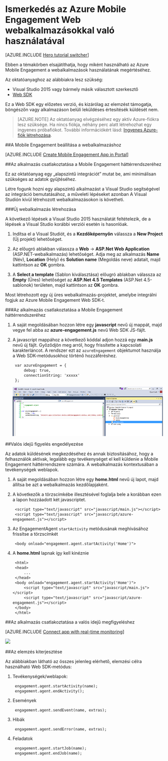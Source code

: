 <properties
    pageTitle="Ismerkedés az Azure Mobile Engagement webalkalmazásokkal való használatával | Microsoft Azure"
    description="Ismerje meg, hogyan használható az Azure Mobile Engagement a webalkalmazásokhoz kapcsolódó elemzésekkel és leküldéses értesítésekkel."
    services="mobile-engagement"
    documentationCenter="Mobile"
    authors="piyushjo"
    manager=""
    editor="" />

<tags
    ms.service="mobile-engagement"
    ms.workload="mobile"
    ms.tgt_pltfrm="na"
    ms.devlang="js"
    ms.topic="hero-article"
    ms.date="06/01/2016"
    ms.author="piyushjo" />

# Ismerkedés az Azure Mobile Engagement Web webalkalmazásokkal való használatával

[AZURE.INCLUDE [Hero tutorial switcher](../../includes/mobile-engagement-hero-tutorial-switcher.md)]

Ebben a témakörben elsajátíthatja, hogy miként használható az Azure Mobile Engagement a webalkalmazások használatának megértéséhez.

Az oktatóanyaghoz az alábbiakra lesz szükség:

+ Visual Studio 2015 vagy bármely másik választott szerkesztő
+ [Web SDK](http://aka.ms/P7b453) 

Ez a Web SDK egy előzetes verzió, és kizárólag az elemzést támogatja, böngészőn vagy alkalmazáson belüli leküldéses értesítésék küldését nem. 

> [AZURE.NOTE] Az oktatóanyag elvégzéséhez egy aktív Azure-fiókra lesz szüksége. Ha nincs fiókja, néhány perc alatt létrehozhat egy ingyenes próbafiókot. További információkért lásd: [Ingyenes Azure-fiók létrehozása](https://azure.microsoft.com/pricing/free-trial/?WT.mc_id=A0E0E5C02&amp;returnurl=http%3A%2F%2Fazure.microsoft.com%2Fen-us%2Fdocumentation%2Farticles%2Fmobile-engagement-web-app-get-started).

##A Mobile Engagement beállítása a webalkalmazáshoz

[AZURE.INCLUDE [Create Mobile Engagement App in Portal](../../includes/mobile-engagement-create-app-in-portal-new.md)]

##<a id="connecting-app"></a>Az alkalmazás csatlakoztatása a Mobile Engagement háttérrendszeréhez

Ez az oktatóanyag egy „alapszintű integrációt” mutat be, ami minimálisan szükséges az adatok gyűjtéséhez.

Létre fogunk hozni egy alapszintű alkalmazást a Visual Studio segítségével az integráció bemutatásához, a műveleti lépéseket azonban A Visual Studión kívül létrehozott webalkalmazásokon is követheti. 

###Új webalkalmazás létrehozása

A következő lépések a Visual Studio 2015 használatát feltételezik, de a lépések a Visual Studio korábbi verziói esetén is hasonlóak. 

1. Indítsa el a Visual Studiót, és a **Kezdőképernyőn** válassza a **New Project** (Új projekt) lehetőséget.

2. Az előugró ablakban válassza a **Web** -> **ASP.Net Web Application** (ASP.NET-webalkalmazás) lehetőséget. Adja meg az alkalmazás **Name** (Név), **Location** (Hely) és **Solution name** (Megoldás neve) adatait, majd kattintson az **OK** gombra.

3. A **Select a template** (Sablon kiválasztása) előugró ablakban válassza az **Empty** (Üres) lehetőséget az **ASP.Net 4.5 Templates** (ASP.Net 4.5-sablonok) területen, majd kattintson az **OK** gombra. 

Most létrehozott egy új üres webalkalmazás-projektet, amelybe integrálni fogjuk az Azure Mobile Engagement Web SDK-t.

###Az alkalmazás csatlakoztatása a Mobile Engagement háttérrendszeréhez

1. A saját megoldásában hozzon létre egy **javascript** nevű új mappát, majd vegye fel abba az **azure-engagement.js** nevű Web SDK JS-fájlt. 

2. A javascript mappához a következő kóddal adjon hozzá egy **main.js** nevű új fájlt. Győződjön meg arról, hogy frissítette a kapcsolati karakterláncot. A rendszer ezt az `azureEngagement` objektumot használja a Web SDK-metódusokhoz történő hozzáféréshez. 

        var azureEngagement = {
            debug: true,
            connectionString: 'xxxxx'
        };

    ![Visual Studio .js fájlokkal][1]

##Valós idejű figyelés engedélyezése

Az adatok küldésének megkezdéséhez és annak biztosításához, hogy a felhasználók aktívak, legalább egy tevékenységet el kell küldenie a Mobile Engagement háttérrendszere számára. A webalkalmazás kontextusában a tevékenységek weblapok. 

1. A saját megoldásában hozzon létre egy **home.html** nevű új lapot, majd állítsa be azt a webalkalmazás kezdőlapjaként. 
2. A következők a törzscímkébe illesztésével foglalja bele a korábban ezen a lapon hozzáadott két javascriptet. 

        <script type="text/javascript" src="javascript/main.js"></script>
        <script type="text/javascript" src="javascript/azure-engagement.js"></script>

3. Az EngagementAgent `startActivity` metódusának meghívásához frissítse a törzscímkét
        
        <body onload="engagement.agent.startActivity('Home')">

4. A **home.html** lapnak így kell kinéznie
        
        <html>
        <head>
            ...
        </head>
        <body onload="engagement.agent.startActivity('Home')">
            <script type="text/javascript" src="javascript/main.js"></script>
            <script type="text/javascript" src="javascript/azure-engagement.js"></script>
        </body>
        </html>

##Az alkalmazás csatlakoztatása a valós idejű megfigyeléshez

[AZURE.INCLUDE [Connect app with real-time monitoring](../../includes/mobile-engagement-connect-app-with-monitor.md)]

![][2]

##Az elemzés kiterjesztése

Az alábbiakban látható az összes jelenleg elérhető, elemzési célra használható Web SDK-metódus:

1. Tevékenységek/weblapok:

        engagement.agent.startActivity(name);
        engagement.agent.endActivity();

2. Események
        
        engagement.agent.sendEvent(name, extras);

3. Hibák

        engagement.agent.sendError(name, extras);

4. Feladatok

        engagement.agent.startJob(name);
        engagement.agent.endJob(name);

<!-- Images. -->
[1]: ./media/mobile-engagement-web-app-get-started/visual-studio-solution-js.png
[2]: ./media/mobile-engagement-web-app-get-started/session.png




<!--HONumber=sep16_HO1-->


